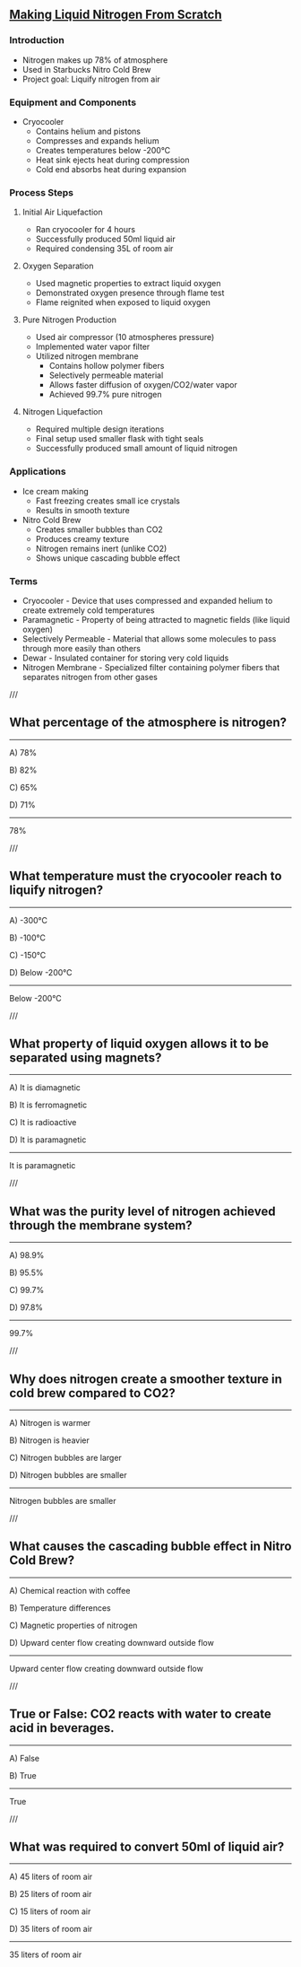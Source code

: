 ## [Making Liquid Nitrogen From Scratch](https://www.youtube.com/watch?v=dCXkaQa53QQ)

### Introduction
- Nitrogen makes up 78% of atmosphere
- Used in Starbucks Nitro Cold Brew
- Project goal: Liquify nitrogen from air

### Equipment and Components
- Cryocooler
  - Contains helium and pistons
  - Compresses and expands helium
  - Creates temperatures below -200°C
  - Heat sink ejects heat during compression
  - Cold end absorbs heat during expansion

### Process Steps
1. Initial Air Liquefaction
   - Ran cryocooler for 4 hours
   - Successfully produced 50ml liquid air
   - Required condensing 35L of room air

2. Oxygen Separation
   - Used magnetic properties to extract liquid oxygen
   - Demonstrated oxygen presence through flame test
   - Flame reignited when exposed to liquid oxygen

3. Pure Nitrogen Production
   - Used air compressor (10 atmospheres pressure)
   - Implemented water vapor filter
   - Utilized nitrogen membrane
     - Contains hollow polymer fibers
     - Selectively permeable material
     - Allows faster diffusion of oxygen/CO2/water vapor
     - Achieved 99.7% pure nitrogen

4. Nitrogen Liquefaction
   - Required multiple design iterations
   - Final setup used smaller flask with tight seals
   - Successfully produced small amount of liquid nitrogen

### Applications
- Ice cream making
  - Fast freezing creates small ice crystals
  - Results in smooth texture
- Nitro Cold Brew
  - Creates smaller bubbles than CO2
  - Produces creamy texture
  - Nitrogen remains inert (unlike CO2)
  - Shows unique cascading bubble effect

### Terms
- Cryocooler - Device that uses compressed and expanded helium to create extremely cold temperatures
- Paramagnetic - Property of being attracted to magnetic fields (like liquid oxygen)
- Selectively Permeable - Material that allows some molecules to pass through more easily than others
- Dewar - Insulated container for storing very cold liquids
- Nitrogen Membrane - Specialized filter containing polymer fibers that separates nitrogen from other gases

///

## What percentage of the atmosphere is nitrogen?

---

A) 78%

B) 82%

C) 65%

D) 71%

---

78%

///

## What temperature must the cryocooler reach to liquify nitrogen?

---

A) -300°C

B) -100°C

C) -150°C

D) Below -200°C

---

Below -200°C

///

## What property of liquid oxygen allows it to be separated using magnets?

---

A) It is diamagnetic

B) It is ferromagnetic

C) It is radioactive

D) It is paramagnetic

---

It is paramagnetic

///

## What was the purity level of nitrogen achieved through the membrane system?

---

A) 98.9%

B) 95.5%

C) 99.7%

D) 97.8%

---

99.7%

///

## Why does nitrogen create a smoother texture in cold brew compared to CO2?

---

A) Nitrogen is warmer

B) Nitrogen is heavier

C) Nitrogen bubbles are larger

D) Nitrogen bubbles are smaller

---

Nitrogen bubbles are smaller

///

## What causes the cascading bubble effect in Nitro Cold Brew?

---

A) Chemical reaction with coffee

B) Temperature differences

C) Magnetic properties of nitrogen

D) Upward center flow creating downward outside flow

---

Upward center flow creating downward outside flow

///

## True or False: CO2 reacts with water to create acid in beverages.

---

A) False

B) True

---

True

///

## What was required to convert 50ml of liquid air?

---

A) 45 liters of room air

B) 25 liters of room air

C) 15 liters of room air

D) 35 liters of room air

---

35 liters of room air
